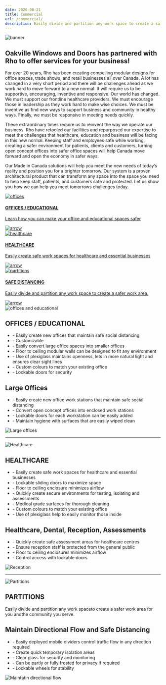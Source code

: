 ```yaml
---
date: 2020-08-21
title: Commercial
url: /commercial/
description: Easily divide and partition any work space to create a safer work area. Our system is a proven architectural product that can transform any space into the space you need to help keep staff, patients, and customers safe and protected. 
---
```

<div class="content container">
    <div id="banner">
        <img alt="banner" src="/img/commercialBanner.png" />
    </div>
    <div id="commercial">
        <h2>Oakville Windows and Doors has partnered with Rho to offer services for your business!</h2>
        <p>
            For over 20 years, Rho has been creating compelling modular designs for office spaces, trade
            shows, and retail businesses all over Canada. A lot has changed in a very short period and there will
            be challenges ahead as we work hard to move forward to a new normal. It will require us to be
            supportive, encouraging, inventive and responsive. Our world has changed. We must support our
            frontline healthcare providers. We must encourage those in leadership as they work hard to make
            wise choices. We must be inventive as find new ways to support business and community in healthy
            ways. Finally, we must be responsive in meeting needs quickly.
        </p>
        <p>
            These extraordinary times require us to reinvent the way we operate our business. Rho have retooled
            our facilities and repurposed our expertise to meet the challenges that healthcare, education and
            business will be facing in this new normal. Keeping staff and employees safe while working, creating
            a safer environment for patients, clients and customers, turning open concept offices into safer
            office spaces will help Canada move forward and open the economy in safer ways.
        </p>
        <p>
            Our Made in Canada solutions will help you meet the new needs of today’s reality and position you
            for a brighter tomorrow. Our system is a proven architectural product that can transform any space
            into the space you need to help keep staff, patients, and customers safe and protected. Let us show
            you how we can help you meet tomorrows challenges today.
        </p>
    </div>
    <div id="commercialServices">
        <a href="" class="types" id="officeServices">
            <div>
                <img alt="offices" src="/img/officeSpace.png"/>
            </div> 
            <h4 class="Services">OFFICES / EDUCATIONAL</h4>
            <p>Learn how you can make your office and educational spaces safer</p>
            <img alt="arrow" class="downArrow" src="/img/arrowGrey.png" />
        </a>
        <a href="" class="types" id="healthCareServices">
            <div>
                <img alt="healthcare" src="/img/healthcare.png"/>
            </div> 
            <h4 class="Services">HEALTHCARE</h4>
            <p>Easily create safe work spaces for healthcare and essential businesses</p>
            <img alt="arrow" class="downArrow" src="/img/arrowGrey.png" />
        </a>
        <a href="" class="types" id="cubicleServices">
            <div>
                <img alt="partitions" src="/img/cubicle.png"/>
            </div> 
            <h4 class="Services">SAFE DISTANCING</h4>
            <p>Easily divide and partition any work space to create a safer work area.</p>
            <img alt="arrow" class="downArrow" src="/img/arrowGrey.png" />
        </a>
    </div>
    <div id="commercialContainer">
        <div class="commercialSection">
            <div class="floatLeft">
                <img alt="offices and educational" src="/img/officesEducational.png">
            </div>
            <div class="floatRight details">
                <h2>OFFICES / EDUCATIONAL</h2>
                <ul>
                    <li>- Easily create new offices that maintain safe social distancing</li>
                    <li>- Customizable</li>
                    <li>- Easily convert large office spaces into smaller offices</li>
                    <li>- Floor to ceiling modular walls can be designed to fit any environment</li>
                    <li>- Use of plexiglass maintains openness, lets in more natural light and ensures clear sight lines</li>
                    <li>- Custom colours to match your existing office</li>
                    <li>- Lockable doors for security</li>
                </ul>
            </div>
        </div>
        <div class="commercialSection">
            <div class="floatLeft details">
                <h2>Large Offices</h2>
                <ul>
                    <li>- Easily create new office work stations that maintain safe social distancing</li>
                    <li>- Convert open concept offices into enclosed work stations</li>
                    <li>- Lockable doors for each workstation can be easily added</li>
                    <li>- Maintain hygiene with surfaces that are easily wiped clean</li>
                </ul>
            </div>
            <div class="floatRight">
                <img alt="Large offices" src="/img/largeOffices.png">
            </div>
        </div>
        <hr />
        <div class="commercialSection">
            <div class="floatLeft">
                <img alt="Healthcare" src="/img/healthcareSpaces.png">
            </div>
            <div class="floatRight details">
                <h2>HEALTHCARE</h2>
                <ul>
                    <li>- Easily create safe work spaces for healthcare and essential businesses</li>
                    <li>- Lockable sliding doors to maximize space</li>
                    <li>- Floor to ceiling enclosure minimizes airflow</li>
                    <li>- Quickly create secure environments for testing, isolating and assessments</li>
                    <li>- Medical grade surfaces for thorough cleaning</li>
                    <li>- Custom colours to match your existing office</li>
                    <li>- Use of plexiglass help to easily monitor those inside</li>
                </ul>
            </div>
        </div>
        <div class="commercialSection">
            <div class="floatLeft details">
                <h2>Healthcare, Dental, Reception, Assessments</h2>
                <ul>
                    <li>- Quickly create safe assessment areas for healthcare centres</li>
                    <li>- Ensure reception staff is protected from the general public</li>
                    <li>- Floor to ceiling enclosures minimizes airflow</li>
                    <li>- Control access with lockable doors</li>
                </ul>
            </div>
            <div class="floatRight">
                <img alt="Reception" src="/img/receptionAreas.png">
            </div>
        </div>
        <hr />
        <div class="commercialSection">
            <div class="floatLeft">
                <img alt="Partitions" src="/img/partitionOffices.png">
            </div>
            <div class="floatRight details">
                <h2>PARTITIONS</h2>
                <p>Easily divide and partition any work spaceto create a safer work area for you andthe community you serve.</p>
            </div>
        </div>
        <div class="commercialSection">
            <div class="floatLeft details">
                <h2>Maintain Directional Flow and Safe Distancing</h2>
                <ul>
                    <li>- Easily deployed mobile dividers control traffic flow in any direction required</li>
                    <li>- Create quick temporary isolation areas</li>
                    <li>- Clear glass for security and monitoring</li>
                    <li>- Can be partly or fully frosted for privacy if required</li>
                    <li>- Lockable wheels for stability</li>
                </ul>
            </div>
            <div class="floatRight">
                <img alt="Maintatin directional flow" src="/img/maintainFlow.png">
            </div>
        </div>
    </div>
</div>